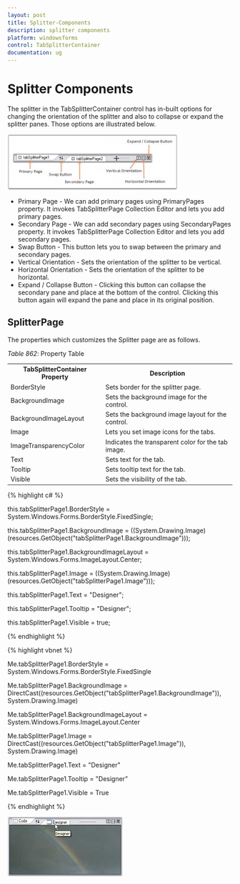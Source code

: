 ```yaml
---
layout: post
title: Splitter-Components
description: splitter components
platform: windowsforms
control: TabSplitterContainer 
documentation: ug
---
```


# Splitter Components

The splitter in the TabSplitterContainer control has in-built options for changing the orientation of the splitter and also to collapse or expand the splitter panes. Those options are illustrated below.

![](Splitter-Components_images/Splitter-Components_img1.jpeg)



* Primary Page - We can add primary pages using PrimaryPages property. It invokes TabSplitterPage Collection Editor and lets you add primary pages.
* Secondary Page - We can add secondary pages using SecondaryPages property. It invokes TabSplitterPage Collection Editor and lets you add secondary pages.
* Swap Button - This button lets you to swap between the primary and secondary pages.
* Vertical Orientation - Sets the orientation of the splitter to be vertical.
* Horizontal Orientation - Sets the orientation of the splitter to be horizontal.
* Expand / Collapse Button - Clicking this button can collapse the secondary pane and place at the bottom of the control. Clicking this button again will expand the pane and place in its original position. 

## SplitterPage


The properties which customizes the Splitter page are as follows.

_Table_ _862_: Property Table

<table>
<tr>
<th>
TabSplitterContainer Property</th><th>
Description</th></tr>
<tr>
<td>
BorderStyle</td><td>
Sets border for the splitter page.</td></tr>
<tr>
<td>
BackgroundImage</td><td>
Sets the background image for the control.</td></tr>
<tr>
<td>
BackgroundImageLayout</td><td>
Sets the background image layout for the control.</td></tr>
<tr>
<td>
Image</td><td>
Lets you set image icons for the tabs.</td></tr>
<tr>
<td>
ImageTransparencyColor</td><td>
Indicates the transparent color for the tab image.</td></tr>
<tr>
<td>
Text</td><td>
Sets text for the tab.</td></tr>
<tr>
<td>
Tooltip</td><td>
Sets tooltip text for the tab.</td></tr>
<tr>
<td>
Visible</td><td>
Sets the visibility of the tab.</td></tr>
</table>


{% highlight c# %}


this.tabSplitterPage1.BorderStyle = System.Windows.Forms.BorderStyle.FixedSingle;

this.tabSplitterPage1.BackgroundImage = ((System.Drawing.Image)(resources.GetObject("tabSplitterPage1.BackgroundImage")));

this.tabSplitterPage1.BackgroundImageLayout = System.Windows.Forms.ImageLayout.Center;

this.tabSplitterPage1.Image = ((System.Drawing.Image)(resources.GetObject("tabSplitterPage1.Image")));

this.tabSplitterPage1.Text = "Designer";

this.tabSplitterPage1.Tooltip = "Designer";

this.tabSplitterPage1.Visible = true;

{% endhighlight %}

{% highlight vbnet %}



Me.tabSplitterPage1.BorderStyle = System.Windows.Forms.BorderStyle.FixedSingle 

Me.tabSplitterPage1.BackgroundImage = DirectCast((resources.GetObject("tabSplitterPage1.BackgroundImage")), System.Drawing.Image) 

Me.tabSplitterPage1.BackgroundImageLayout = System.Windows.Forms.ImageLayout.Center 

Me.tabSplitterPage1.Image = DirectCast((resources.GetObject("tabSplitterPage1.Image")), System.Drawing.Image) 

Me.tabSplitterPage1.Text = "Designer" 

Me.tabSplitterPage1.Tooltip = "Designer" 

Me.tabSplitterPage1.Visible = True 

{% endhighlight %}

![](Splitter-Components_images/Splitter-Components_img2.jpeg)




